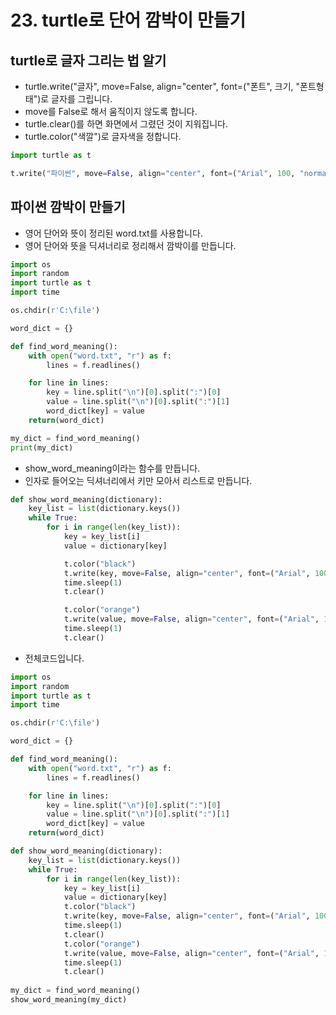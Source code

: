 # 23. turtle로 단어 깜박이 만들기
## turtle로 글자 그리는 법 알기
* turtle.write("글자", move=False, align="center", font=("폰트", 크기, "폰트형태")로 글자를 그립니다. 
* move를 False로 해서 움직이지 않도록 합니다. 
* turtle.clear()를 하면 화면에서 그렸던 것이 지워집니다.
* turtle.color("색깔")로 글자색을 정합니다.
```python
import turtle as t

t.write("파이썬", move=False, align="center", font=("Arial", 100, "normal"))
```

## 파이썬 깜박이 만들기
* 영어 단어와 뜻이 정리된 word.txt를 사용합니다.
* 영어 단어와 뜻을 딕셔너리로 정리해서 깜박이를 만듭니다.
```python
import os
import random
import turtle as t
import time

os.chdir(r'C:\file')

word_dict = {} 

def find_word_meaning():
    with open("word.txt", "r") as f:
        lines = f.readlines()

    for line in lines:
        key = line.split("\n")[0].split(":")[0]
        value = line.split("\n")[0].split(":")[1]
        word_dict[key] = value 
    return(word_dict)

my_dict = find_word_meaning()
print(my_dict)
```
* show_word_meaning이라는 함수를 만듭니다.
* 인자로 들어오는 딕셔너리에서 키만 모아서 리스트로 만듭니다. 
```python
def show_word_meaning(dictionary):
    key_list = list(dictionary.keys()) 
    while True:
        for i in range(len(key_list)):
            key = key_list[i]
            value = dictionary[key]

            t.color("black")
            t.write(key, move=False, align="center", font=("Arial", 100, "normal"))
            time.sleep(1)
            t.clear()

            t.color("orange")
            t.write(value, move=False, align="center", font=("Arial", 100, "normal"))
            time.sleep(1)
            t.clear()
```
* 전체코드입니다.
```python
import os
import random
import turtle as t
import time

os.chdir(r'C:\file')

word_dict = {}

def find_word_meaning():
    with open("word.txt", "r") as f:
        lines = f.readlines()

    for line in lines:
        key = line.split("\n")[0].split(":")[0]
        value = line.split("\n")[0].split(":")[1]
        word_dict[key] = value
    return(word_dict)

def show_word_meaning(dictionary):
    key_list = list(dictionary.keys())
    while True:
        for i in range(len(key_list)):
            key = key_list[i]
            value = dictionary[key]
            t.color("black")
            t.write(key, move=False, align="center", font=("Arial", 100, "normal"))
            time.sleep(1)
            t.clear()
            t.color("orange")
            t.write(value, move=False, align="center", font=("Arial", 100, "normal"))
            time.sleep(1)
            t.clear()
            
my_dict = find_word_meaning()
show_word_meaning(my_dict)
```
